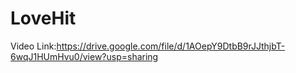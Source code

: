 # LoveHit
Video Link:https://drive.google.com/file/d/1AOepY9DtbB9rJJthjbT-6wqJ1HUmHvu0/view?usp=sharing
